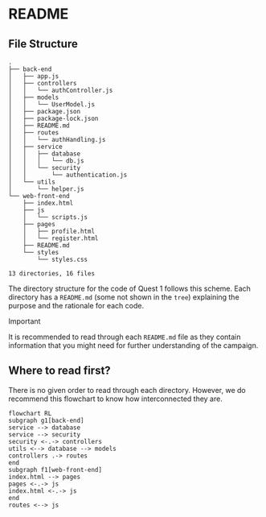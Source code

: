 # README

## File Structure

```
.
├── back-end
│   ├── app.js
│   ├── controllers
│   │   └── authController.js
│   ├── models
│   │   └── UserModel.js
│   ├── package.json
│   ├── package-lock.json
│   ├── README.md
│   ├── routes
│   │   └── authHandling.js
│   ├── service
│   │   ├── database
│   │   │   └── db.js
│   │   └── security
│   │       └── authentication.js
│   └── utils
│       └── helper.js
└── web-front-end
    ├── index.html
    ├── js
    │   └── scripts.js
    ├── pages
    │   ├── profile.html
    │   └── register.html
    ├── README.md
    └── styles
        └── styles.css

13 directories, 16 files
```

The directory structure for the code of Quest 1 follows this scheme. Each directory has a `README.md` (some not shown in the `tree`) explaining the purpose and the rationale
for each code. 

> [!IMPORTANT]
> It is recommended to read through each `README.md` file as they contain information that you might need for further understanding of the campaign.

## Where to read first?

There is no given order to read through each directory. However, we do recommend this flowchart to know how interconnected they are.

```mermaid
flowchart RL
subgraph g1[back-end]
service --> database
service --> security
security <-.-> controllers
utils <--> database --> models
controllers .-> routes
end
subgraph f1[web-front-end]
index.html --> pages
pages <-.-> js
index.html <-.-> js
end
routes <--> js
```
